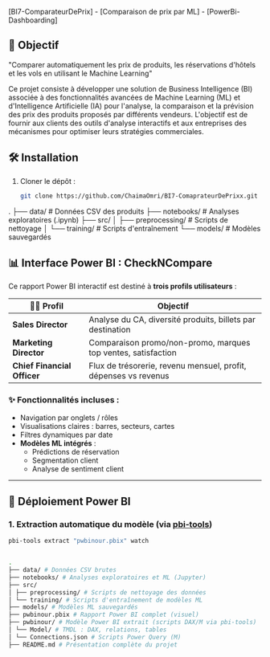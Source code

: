  [BI7-ComparateurDePrix] - [Comparaison de prix par ML] - [PowerBi-Dashboarding]

## 🎯 Objectif
"Comparer automatiquement les prix de produits, les réservations d'hôtels et les vols en utilisant le Machine Learning" 

Ce projet consiste à développer une solution de Business Intelligence (BI) associée à des fonctionnalités avancées de Machine Learning (ML) et d'Intelligence Artificielle (IA) pour l'analyse, la comparaison et la prévision des prix des produits proposés par différents vendeurs. L'objectif est de fournir aux clients des outils d'analyse interactifs et aux entreprises des mécanismes pour optimiser leurs stratégies commerciales.

## 🛠️ Installation
1. Cloner le dépôt :
   ```bash
   git clone https://github.com/ChaimaOmri/BI7-ComaprateurDePrixx.git

.
├── data/               # Données CSV des produits
├── notebooks/          # Analyses exploratoires (.ipynb)
├── src/
│   ├── preprocessing/  # Scripts de nettoyage
│   └── training/       # Scripts d'entraînement
└── models/             # Modèles sauvegardés




## 📊 Interface Power BI : **CheckNCompare**

Ce rapport Power BI interactif est destiné à **trois profils utilisateurs** :

| 🧑‍💼 Profil                   | Objectif |
|-----------------------------|----------|
| **Sales Director**           | Analyse du CA, diversité produits, billets par destination |
| **Marketing Director**       | Comparaison promo/non-promo, marques top ventes, satisfaction |
| **Chief Financial Officer**  | Flux de trésorerie, revenu mensuel, profit, dépenses vs revenus |

### ✨ Fonctionnalités incluses :
- Navigation par onglets / rôles
- Visualisations claires : barres, secteurs, cartes
- Filtres dynamiques par date
- **Modèles ML intégrés** :
  - Prédictions de réservation
  - Segmentation client
  - Analyse de sentiment client

---

## 🚀 Déploiement Power BI

### 1. Extraction automatique du modèle (via [pbi-tools](https://pbi.tools))
```bash
pbi-tools extract "pwbinour.pbix" watch


.
├── data/ # Données CSV brutes
├── notebooks/ # Analyses exploratoires et ML (Jupyter)
├── src/
│ ├── preprocessing/ # Scripts de nettoyage des données
│ └── training/ # Scripts d'entraînement de modèles ML
├── models/ # Modèles ML sauvegardés
├── pwbinour.pbix # Rapport Power BI complet (visuel)
├── pwbinour/ # Modèle Power BI extrait (scripts DAX/M via pbi-tools)
│ └── Model/ # TMDL : DAX, relations, tables
│ └── Connections.json # Scripts Power Query (M)
├── README.md # Présentation complète du projet
